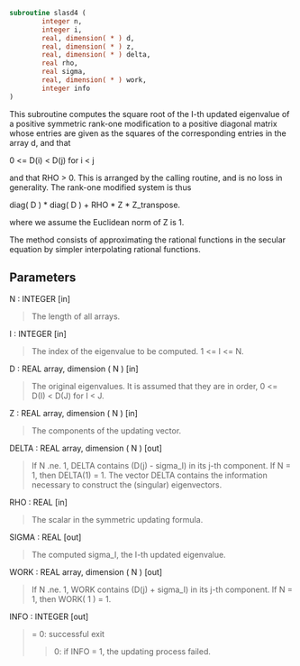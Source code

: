 ```fortran
subroutine slasd4 (
        integer n,
        integer i,
        real, dimension( * ) d,
        real, dimension( * ) z,
        real, dimension( * ) delta,
        real rho,
        real sigma,
        real, dimension( * ) work,
        integer info
)
```

This subroutine computes the square root of the I-th updated
eigenvalue of a positive symmetric rank-one modification to
a positive diagonal matrix whose entries are given as the squares
of the corresponding entries in the array d, and that

0 <= D(i) < D(j)  for  i < j

and that RHO > 0. This is arranged by the calling routine, and is
no loss in generality.  The rank-one modified system is thus

diag( D ) \* diag( D ) +  RHO \* Z \* Z_transpose.

where we assume the Euclidean norm of Z is 1.

The method consists of approximating the rational functions in the
secular equation by simpler interpolating rational functions.

## Parameters
N : INTEGER [in]
> The length of all arrays.

I : INTEGER [in]
> The index of the eigenvalue to be computed.  1 <= I <= N.

D : REAL array, dimension ( N ) [in]
> The original eigenvalues.  It is assumed that they are in
> order, 0 <= D(I) < D(J)  for I < J.

Z : REAL array, dimension ( N ) [in]
> The components of the updating vector.

DELTA : REAL array, dimension ( N ) [out]
> If N .ne. 1, DELTA contains (D(j) - sigma_I) in its  j-th
> component.  If N = 1, then DELTA(1) = 1.  The vector DELTA
> contains the information necessary to construct the
> (singular) eigenvectors.

RHO : REAL [in]
> The scalar in the symmetric updating formula.

SIGMA : REAL [out]
> The computed sigma_I, the I-th updated eigenvalue.

WORK : REAL array, dimension ( N ) [out]
> If N .ne. 1, WORK contains (D(j) + sigma_I) in its  j-th
> component.  If N = 1, then WORK( 1 ) = 1.

INFO : INTEGER [out]
> = 0:  successful exit
> > 0:  if INFO = 1, the updating process failed.
